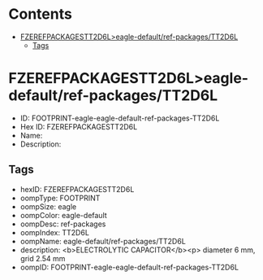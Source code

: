 



Contents
========

* [FZEREFPACKAGESTT2D6L>eagle-default/ref-packages/TT2D6L](#fzerefpackagestt2d6leagle-defaultref-packagestt2d6l)
	* [Tags](#tags)

# FZEREFPACKAGESTT2D6L>eagle-default/ref-packages/TT2D6L

- ID: FOOTPRINT-eagle-eagle-default-ref-packages-TT2D6L
- Hex ID: FZEREFPACKAGESTT2D6L
- Name: 
- Description: 

## Tags

- hexID: FZEREFPACKAGESTT2D6L
- oompType: FOOTPRINT
- oompSize: eagle
- oompColor: eagle-default
- oompDesc: ref-packages
- oompIndex: TT2D6L
- oompName: eagle-default/ref-packages/TT2D6L
- description: &lt;b&gt;ELECTROLYTIC CAPACITOR&lt;/b&gt;&lt;p&gt;&#xD;
diameter 6 mm, grid 2.54 mm
- oompID: FOOTPRINT-eagle-eagle-default-ref-packages-TT2D6L
